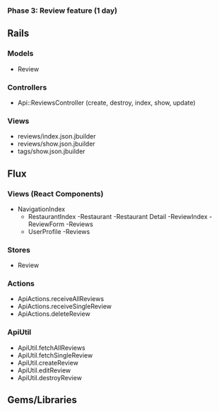 ### Phase 3: Review feature (1 day)


## Rails
### Models
* Review

### Controllers
* Api::ReviewsController (create, destroy, index, show, update)

### Views
* reviews/index.json.jbuilder
* reviews/show.json.jbuilder
* tags/show.json.jbuilder

## Flux
### Views (React Components)
* NavigationIndex
  - RestaurantIndex
    -Restaurant
      -Restaurant Detail
      -ReviewIndex
        -ReviewForm
        -Reviews
  - UserProfile
    -Reviews
### Stores
* Review

### Actions
* ApiActions.receiveAllReviews
* ApiActions.receiveSingleReview
* ApiActions.deleteReview

### ApiUtil
* ApiUtil.fetchAllReviews
* ApiUtil.fetchSingleReview
* ApiUtil.createReview
* ApiUtil.editReview
* ApiUtil.destroyReview

## Gems/Libraries
